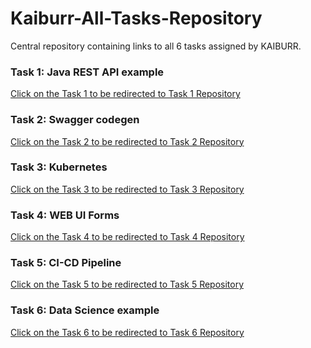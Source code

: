 # Kaiburr-All-Tasks-Repository
Central repository containing links to all 6 tasks assigned by KAIBURR.

### Task 1: Java REST API example
[Click on the Task 1 to be redirected to Task 1 Repository]([https://github.com/yourusername/task1](https://github.com/Oeyshik/Kaiburr-Task1))

### Task 2: Swagger codegen
[Click on the Task 2 to be redirected to Task 2 Repository](https://github.com/yourusername/task2)

### Task 3: Kubernetes
[Click on the Task 3 to be redirected to Task 3 Repository](https://github.com/yourusername/task3)

### Task 4: WEB UI Forms
[Click on the Task 4 to be redirected to Task 4 Repository]([https://github.com/yourusername/task4](https://github.com/Oeyshik/Kaiburr-Task4))

### Task 5: CI-CD Pipeline
[Click on the Task 5 to be redirected to Task 5 Repository](https://github.com/yourusername/task5)

### Task 6: Data Science example
[Click on the Task 6 to be redirected to Task 6 Repository]([https://github.com/yourusername/task6](https://github.com/Oeyshik/Kaiburr-Task6)https://github.com/Oeyshik/Kaiburr-Task6)
